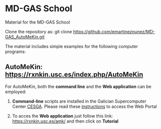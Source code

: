 # MD-GAS School 
Material for the MD-GAS School

Clone the repository as: git clone https://github.com/emartineznunez/MD-GAS_AutoMeKin.git

The material includes simple examples for the following computer programs: 

## **AutoMeKin**: https://rxnkin.usc.es/index.php/AutoMeKin

For AutoMeKin, both the **command line** and the **Web application** can be employed:

1. **Command-line** scripts are installed in the Galician Supercomputer Center [CESGA](https://www.cesga.es/). Please read these [instructions](https://github.com/emartineznunez/MTC/raw/main/CESGA/Access_CESGA_instructions.pdf) to access the Web Portal

2. To acces the **Web application** just follow this link: https://rxnkin.usc.es/amk/ and then click on **Tutorial**


